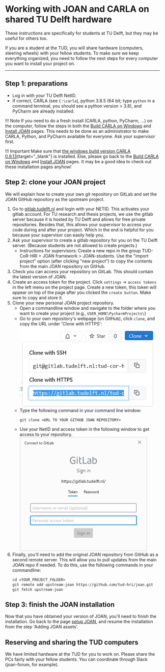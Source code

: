 # Working with JOAN and CARLA on shared TU Delft hardware

These instructions are specifically for students at TU Delft, but they may be useful for others too. 

If you are a student at the TUD, you will share hardware (computers, steering wheels) with your fellow students. To make sure we keep everything organized, you need to follow the next steps for every computer you want to install your project on.

---

## Step 1: preparations

- Log in with your TU Delft NetID.
- If correct, CARLA (see `C:\carla`), python 3.8.5 (64 bit; type `python` in a command terminal, you should see a python version > 3.8), and PyCharm are already installed. 

!!! Note
    If you need to do a fresh install (CARLA, python, PyCharm, ...) on the computer, follow the steps in both the [Build CARLA on Windows](setup-carla-windows.md) and [Install JOAN](setup-joan.md) pages. This needs to be done as an administrator to make CARLA, Python, and PyCharm available for everyone. Ask your supervisor first.

!!! Important
    Make sure that [the windows build version CARLA 0.9.13](https://carla.readthedocs.io/en/0.9.13/build_windows){target="_blank"} is installed. Else, please go back to the [Build CARLA on Windows](setup-carla-windows.md) and [Install JOAN](setup-joan.md) pages. It may be a good idea to check out these installation pages anyhow!

## Step 2: clone your JOAN project

We will explain how to create your own git repository on GitLab and set the JOAN GitHub repository as the upstream project.

1. Go to [gitlab.tudelft.nl](https://gitlab.tudelft.nl) and login with your NETID. This activates your gitlab account. For TU research and thesis projects, we use the gitlab server because it is hosted by TU Delft and allows for free private repositories. Besides that, this allows your supervisor to access your code during and after your project. Which in the end is helpful for you because your supervisor can easily help you.
2. Ask your supervisor to create a gitlab repository for you on the TU Delft server. (Because students are not allowed to create projects.) 
    * Instructions for supervisors: Create a new repo in the group TUD-CoR-HRI > JOAN framework > JOAN-students. Use the "import project" option (after clicking "new project") to copy the contents from the main JOAN repository on GitHub.
3. Check you can access your repository on GitLab. This should contain the latest version of JOAN. 
4. Create an access token for the project. Click `settings` -> `access tokens` in the left menu on the project page. Create a new token, this token will appear on top of the page after you clicked the `create button`. Make sure to copy and store it. 
4. Clone your new personal JOAN project repository. 
    * Open a commandline window and navigate to the folder where you want to create your project (e.g., `USER_HOME\PycharmProjects\`)
    * Go to your own repository's webpage (on GitHub), click `clone`, and copy the URL under 'Clone with HTTPS':
    ![clone-https](imgs/setup-joan-pycharm-repo-clone-button.png)
    * Type the following command in your command line window:  
        ```commandline
        git clone <URL TO YOUR GITHUB JOAN REPOSITORY>
        ```
    * Use your NetID and access token in the following window to get access to your repository.
    ![clone-token](imgs/GitLab-token.png)
5. Finally, you'll need to add the original JOAN repository from GitHub as a second remote server. This will allow you to pull updates from the main JOAN repo if needed. To do this, use the following commands in your commandline:
    ```commandline
    cd <YOUR_PROJECT_FOLDER>
    git remote add upstream-joan https://github.com/tud-hri/joan.git
    git fetch upstream-joan
    ```
## Step 3: finish the JOAN installation
Now that you have obtained your version of JOAN, you'll need to finish the installation. Go back to the page [setup JOAN](setup-joan.md), and resume the installation from the step 'Adding JOAN assets'. 
    
## Reserving and sharing the TUD computers

We have limited hardware at the TUD for you to work on. Please share the PCs fairly with your fellow students. You can coordinate through Slack (joan-forum, for example).
